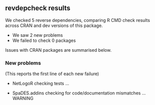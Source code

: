 ## revdepcheck results

We checked 5 reverse dependencies, comparing R CMD check results across CRAN and dev versions of this package.

 * We saw 2 new problems
 * We failed to check 0 packages

Issues with CRAN packages are summarised below.

### New problems
(This reports the first line of each new failure)

* NetLogoR
  checking tests ...

* SpaDES.addins
  checking for code/documentation mismatches ... WARNING

